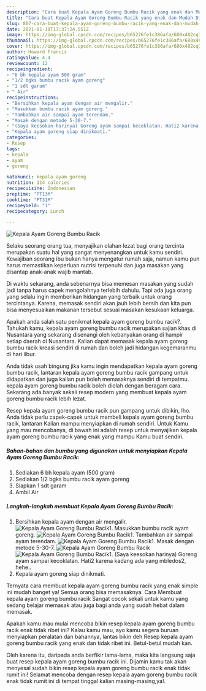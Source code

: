 ```yaml
---
description: "Cara buat Kepala Ayam Goreng Bumbu Racik yang enak dan Mudah Dibuat"
title: "Cara buat Kepala Ayam Goreng Bumbu Racik yang enak dan Mudah Dibuat"
slug: 807-cara-buat-kepala-ayam-goreng-bumbu-racik-yang-enak-dan-mudah-dibuat
date: 2021-01-10T17:37:24.551Z
image: https://img-global.cpcdn.com/recipes/b65276fe1c386afa/680x482cq70/kepala-ayam-goreng-bumbu-racik-foto-resep-utama.jpg
thumbnail: https://img-global.cpcdn.com/recipes/b65276fe1c386afa/680x482cq70/kepala-ayam-goreng-bumbu-racik-foto-resep-utama.jpg
cover: https://img-global.cpcdn.com/recipes/b65276fe1c386afa/680x482cq70/kepala-ayam-goreng-bumbu-racik-foto-resep-utama.jpg
author: Howard Francis
ratingvalue: 4.4
reviewcount: 12
recipeingredient:
- "6 bh kepala ayam 500 gram"
- "1/2 bgks bumbu racik ayam goreng"
- "1 sdt garam"
- " Air"
recipeinstructions:
- "Bersihkan kepala ayam dengan air mengalir."
- "Masukkan bumbu racik ayam goreng."
- "Tambahkan air sampai ayam terendam."
- "Masak dengan metode 5-30-7."
- "(Saya keesokan harinya) Goreng ayam sampai kecoklatan. Hati2 karena kadang ada yang mbledos2, hehe.."
- "Kepala ayam goreng siap dinikmati."
categories:
- Resep
tags:
- kepala
- ayam
- goreng

katakunci: kepala ayam goreng 
nutrition: 114 calories
recipecuisine: Indonesian
preptime: "PT13M"
cooktime: "PT31M"
recipeyield: "1"
recipecategory: Lunch

---
```



![Kepala Ayam Goreng Bumbu Racik](https://img-global.cpcdn.com/recipes/b65276fe1c386afa/680x482cq70/kepala-ayam-goreng-bumbu-racik-foto-resep-utama.jpg)

Selaku seorang orang tua, menyajikan olahan lezat bagi orang tercinta merupakan suatu hal yang sangat menyenangkan untuk kamu sendiri. Kewajiban seorang ibu bukan hanya mengatur rumah saja, namun kamu pun harus memastikan keperluan nutrisi terpenuhi dan juga masakan yang disantap anak-anak wajib mantab.

Di waktu  sekarang, anda sebenarnya bisa memesan masakan yang sudah jadi tanpa harus capek mengolahnya terlebih dahulu. Tapi ada juga orang yang selalu ingin memberikan hidangan yang terbaik untuk orang tercintanya. Karena, memasak sendiri akan jauh lebih bersih dan kita pun bisa menyesuaikan makanan tersebut sesuai masakan kesukaan keluarga. 



Apakah anda salah satu penikmat kepala ayam goreng bumbu racik?. Tahukah kamu, kepala ayam goreng bumbu racik merupakan sajian khas di Nusantara yang sekarang disenangi oleh kebanyakan orang di hampir setiap daerah di Nusantara. Kalian dapat memasak kepala ayam goreng bumbu racik kreasi sendiri di rumah dan boleh jadi hidangan kegemaranmu di hari libur.

Anda tidak usah bingung jika kamu ingin mendapatkan kepala ayam goreng bumbu racik, lantaran kepala ayam goreng bumbu racik gampang untuk didapatkan dan juga kalian pun boleh memasaknya sendiri di tempatmu. kepala ayam goreng bumbu racik boleh diolah dengan beragam cara. Sekarang ada banyak sekali resep modern yang membuat kepala ayam goreng bumbu racik lebih lezat.

Resep kepala ayam goreng bumbu racik pun gampang untuk dibikin, lho. Anda tidak perlu capek-capek untuk membeli kepala ayam goreng bumbu racik, lantaran Kalian mampu menyiapkan di rumah sendiri. Untuk Kamu yang mau mencobanya, di bawah ini adalah resep untuk menyajikan kepala ayam goreng bumbu racik yang enak yang mampu Kamu buat sendiri.

<!--inarticleads1-->

##### Bahan-bahan dan bumbu yang digunakan untuk menyiapkan Kepala Ayam Goreng Bumbu Racik:

1. Sediakan 6 bh kepala ayam (500 gram)
1. Sediakan 1/2 bgks bumbu racik ayam goreng
1. Siapkan 1 sdt garam
1. Ambil  Air




<!--inarticleads2-->

##### Langkah-langkah membuat Kepala Ayam Goreng Bumbu Racik:

1. Bersihkan kepala ayam dengan air mengalir.
<img src="https://img-global.cpcdn.com/steps/d0da6e11801f5e99/160x128cq70/kepala-ayam-goreng-bumbu-racik-langkah-memasak-1-foto.jpg" alt="Kepala Ayam Goreng Bumbu Racik">1. Masukkan bumbu racik ayam goreng.
<img src="https://img-global.cpcdn.com/steps/ed012680dd649797/160x128cq70/kepala-ayam-goreng-bumbu-racik-langkah-memasak-2-foto.jpg" alt="Kepala Ayam Goreng Bumbu Racik">1. Tambahkan air sampai ayam terendam.
<img src="https://img-global.cpcdn.com/steps/106b6a69ef0749a9/160x128cq70/kepala-ayam-goreng-bumbu-racik-langkah-memasak-3-foto.jpg" alt="Kepala Ayam Goreng Bumbu Racik">1. Masak dengan metode 5-30-7.
<img src="https://img-global.cpcdn.com/steps/ef4939906a70f77a/160x128cq70/kepala-ayam-goreng-bumbu-racik-langkah-memasak-4-foto.jpg" alt="Kepala Ayam Goreng Bumbu Racik"><img src="https://img-global.cpcdn.com/steps/57a59ba8c61a79b4/160x128cq70/kepala-ayam-goreng-bumbu-racik-langkah-memasak-4-foto.jpg" alt="Kepala Ayam Goreng Bumbu Racik">1. (Saya keesokan harinya) Goreng ayam sampai kecoklatan. Hati2 karena kadang ada yang mbledos2, hehe..
1. Kepala ayam goreng siap dinikmati.




Ternyata cara membuat kepala ayam goreng bumbu racik yang enak simple ini mudah banget ya! Semua orang bisa memasaknya. Cara Membuat kepala ayam goreng bumbu racik Sangat cocok sekali untuk kamu yang sedang belajar memasak atau juga bagi anda yang sudah hebat dalam memasak.

Apakah kamu mau mulai mencoba bikin resep kepala ayam goreng bumbu racik enak tidak ribet ini? Kalau kamu mau, ayo kamu segera buruan menyiapkan peralatan dan bahannya, lantas bikin deh Resep kepala ayam goreng bumbu racik yang enak dan tidak ribet ini. Betul-betul mudah kan. 

Oleh karena itu, daripada anda berfikir lama-lama, maka kita langsung saja buat resep kepala ayam goreng bumbu racik ini. Dijamin kamu tak akan menyesal sudah bikin resep kepala ayam goreng bumbu racik enak tidak rumit ini! Selamat mencoba dengan resep kepala ayam goreng bumbu racik enak tidak rumit ini di tempat tinggal kalian masing-masing,ya!.

